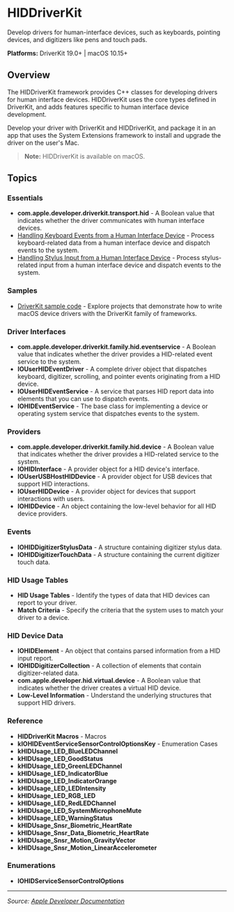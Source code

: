 # HIDDriverKit

Develop drivers for human-interface devices, such as keyboards, pointing devices, and digitizers like pens and touch pads.

**Platforms:** DriverKit 19.0+ | macOS 10.15+

## Overview

The HIDDriverKit framework provides C++ classes for developing drivers for human interface devices. HIDDriverKit uses the core types defined in DriverKit, and adds features specific to human interface device development.

Develop your driver with DriverKit and HIDDriverKit, and package it in an app that uses the System Extensions framework to install and upgrade the driver on the user's Mac.

> **Note:** HIDDriverKit is available on macOS.

## Topics

### Essentials
- **com.apple.developer.driverkit.transport.hid** - A Boolean value that indicates whether the driver communicates with human interface devices.
- [Handling Keyboard Events from a Human Interface Device](https://developer.apple.com/documentation/hiddriverkit/handling_keyboard_events_from_a_human_interface_device) - Process keyboard-related data from a human interface device and dispatch events to the system.
- [Handling Stylus Input from a Human Interface Device](https://developer.apple.com/documentation/hiddriverkit/handling_stylus_input_from_a_human_interface_device) - Process stylus-related input from a human interface device and dispatch events to the system.

### Samples
- [DriverKit sample code](https://developer.apple.com/documentation/hiddriverkit/driverkit_sample_code) - Explore projects that demonstrate how to write macOS device drivers with the DriverKit family of frameworks.

### Driver Interfaces
- **com.apple.developer.driverkit.family.hid.eventservice** - A Boolean value that indicates whether the driver provides a HID-related event service to the system.
- **IOUserHIDEventDriver** - A complete driver object that dispatches keyboard, digitizer, scrolling, and pointer events originating from a HID device.
- **IOUserHIDEventService** - A service that parses HID report data into elements that you can use to dispatch events.
- **IOHIDEventService** - The base class for implementing a device or operating system service that dispatches events to the system.

### Providers
- **com.apple.developer.driverkit.family.hid.device** - A Boolean value that indicates whether the driver provides a HID-related service to the system.
- **IOHIDInterface** - A provider object for a HID device's interface.
- **IOUserUSBHostHIDDevice** - A provider object for USB devices that support HID interactions.
- **IOUserHIDDevice** - A provider object for devices that support interactions with users.
- **IOHIDDevice** - An object containing the low-level behavior for all HID device providers.

### Events
- **IOHIDDigitizerStylusData** - A structure containing digitizer stylus data.
- **IOHIDDigitizerTouchData** - A structure containing the current digitizer touch data.

### HID Usage Tables
- **HID Usage Tables** - Identify the types of data that HID devices can report to your driver.
- **Match Criteria** - Specify the criteria that the system uses to match your driver to a device.

### HID Device Data
- **IOHIDElement** - An object that contains parsed information from a HID input report.
- **IOHIDDigitizerCollection** - A collection of elements that contain digitizer-related data.
- **com.apple.developer.hid.virtual.device** - A Boolean value that indicates whether the driver creates a virtual HID device.
- **Low-Level Information** - Understand the underlying structures that support HID drivers.

### Reference
- **HIDDriverKit Macros** - Macros
- **kIOHIDEventServiceSensorControlOptionsKey** - Enumeration Cases
- **kHIDUsage_LED_BlueLEDChannel**
- **kHIDUsage_LED_GoodStatus**
- **kHIDUsage_LED_GreenLEDChannel**
- **kHIDUsage_LED_IndicatorBlue**
- **kHIDUsage_LED_IndicatorOrange**
- **kHIDUsage_LED_LEDIntensity**
- **kHIDUsage_LED_RGB_LED**
- **kHIDUsage_LED_RedLEDChannel**
- **kHIDUsage_LED_SystemMicrophoneMute**
- **kHIDUsage_LED_WarningStatus**
- **kHIDUsage_Snsr_Biometric_HeartRate**
- **kHIDUsage_Snsr_Data_Biometric_HeartRate**
- **kHIDUsage_Snsr_Motion_GravityVector**
- **kHIDUsage_Snsr_Motion_LinearAccelerometer**

### Enumerations
- **IOHIDServiceSensorControlOptions**

---

*Source: [Apple Developer Documentation](https://developer.apple.com/documentation/HIDDriverKit)*